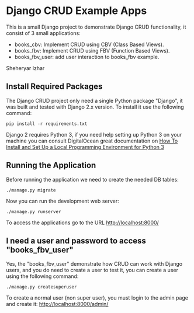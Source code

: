 # Django CRUD Example Apps

This is a small Django project to demonstrate Django CRUD functionality, it
consist of 3 small applications:

- books\_cbv: Implement CRUD using CBV (Class Based Views).
- books\_fbv: Implement CRUD using FBV (Function Based Views).
- books\_fbv\_user: add user interaction to books\_fbv example.

Sheheryar Izhar

## Install Required Packages

The Django CRUD project only need a single Python package "Django", it was built and
tested with Django 2.x version. To install it use the following command:

    pip install -r requirements.txt

Django 2 requires Python 3, if you need help setting up Python 3 on your machine you can consult
DigitalOcean great documentation on 
[How To Install and Set Up a Local Programming Environment for Python 3](https://www.digitalocean.com/community/tutorial_series/how-to-install-and-set-up-a-local-programming-environment-for-python-3)

## Running the Application

Before running the application we need to create the needed DB tables:

    ./manage.py migrate

Now you can run the development web server:

    ./manage.py runserver

To access the applications go to the URL <http://localhost:8000/>


## I need a user and password to access "books\_fbv\_user"

Yes, the "books\_fbv\_user" demonstrate how CRUD can work with Django users, and you do
need to create a user to test it, you can create a user using the following command:

    ./manage.py createsuperuser

To create a normal user (non super user), you must login to the admin page and
create it: <http://localhost:8000/admin/>
